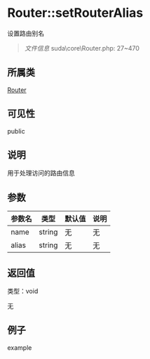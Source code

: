 # Router::setRouterAlias

设置路由别名

> *文件信息* suda\core\Router.php: 27~470

## 所属类 

[Router](../Router.md)

## 可见性

 public 

## 说明

用于处理访问的路由信息


## 参数


| 参数名 | 类型 | 默认值 | 说明 |
|--------|-----|-------|-------|
| name |  string | 无 | 无 |
| alias |  string | 无 | 无 |



## 返回值

类型：void

无



## 例子

example